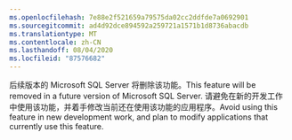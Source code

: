 ```yaml
---
ms.openlocfilehash: 7e88e2f521659a79575da02cc2ddfde7a0692901
ms.sourcegitcommit: ad4d92dce894592a259721a1571b1d8736abacdb
ms.translationtype: MT
ms.contentlocale: zh-CN
ms.lasthandoff: 08/04/2020
ms.locfileid: "87576682"
---
```

<span data-ttu-id="5d123-101">后续版本的 Microsoft SQL Server 将删除该功能。</span><span class="sxs-lookup"><span data-stu-id="5d123-101">This feature will be removed in a future version of Microsoft SQL Server.</span></span> <span data-ttu-id="5d123-102">请避免在新的开发工作中使用该功能，并着手修改当前还在使用该功能的应用程序。</span><span class="sxs-lookup"><span data-stu-id="5d123-102">Avoid using this feature in new development work, and plan to modify applications that currently use this feature.</span></span>
